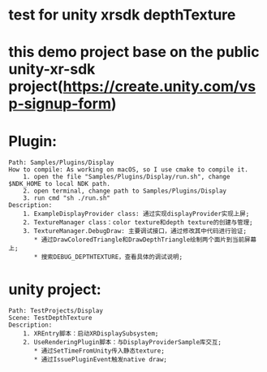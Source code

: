 # test for unity xrsdk depthTexture

# this demo project base on the public unity-xr-sdk project(https://create.unity.com/vsp-signup-form)

# Plugin:
    Path: Samples/Plugins/Display
    How to compile: As working on macOS, so I use cmake to compile it. 
        1. open the file "Samples/Plugins/Display/run.sh", change $NDK_HOME to local NDK path.
        2. open terminal, change path to Samples/Plugins/Display
        3. run cmd "sh ./run.sh"
    Description:
        1. ExampleDisplayProvider class: 通过实现displayProvider实现上屏;
        2. TextureManager class：color texture和depth texture的创建与管理;
        3. TextureManager.DebugDraw: 主要调试接口，通过修改其中代码进行验证;
           * 通过DrawColoredTriangle和DrawDepthTriangle绘制两个面片到当前屏幕上;
           * 搜索DEBUG_DEPTHTEXTURE，查看具体的调试说明;

# unity project:
    Path: TestProjects/Display
    Scene: TestDepthTexture
    Description:
        1. XREntry脚本：启动XRDisplaySubsystem;
        2. UseRenderingPlugin脚本：与DisplayProviderSample库交互;
           * 通过SetTimeFromUnity传入静态texture;
           * 通过IssuePluginEvent触发native draw;
